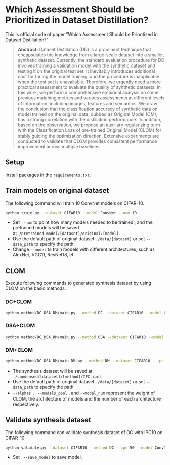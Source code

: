 # Which Assessment Should be Prioritized in Dataset Distillation?

This is official code of paper "Which Assessment Should be Prioritized in Dataset Distillation?". 

> **Abstract:** Dataset Distillation (DD) is a prominent technique that encapsulates the knowledge from a large-scale dataset into a smaller, synthetic dataset. Currently, the standard evaluation procedure for DD involves training a validation model with the synthetic dataset and testing it on the original test set. It inevitably introduces additional cost for tuning the model training, and the procedure is inapplicable when the test set is unavailable. Therefore, we urgently need a more practical assessment to evaluate the quality of synthetic datasets. In this work, we perform a comprehensive empirical analysis on some previous matching metrics and various assessments at different levels of information, including images, features and semantics. We draw the conclusion that the classification accuracy of synthetic data on model trained on the original data, dubbed as Original Model (OM), has a strong correlation with the distillation performance. In addition, based on the observation, we propose an auxiliary regularizing term with the Classification Loss of pre-trained Original Model (CLOM) for stably guiding the optimization direction. Extensive experiments are conducted to validate that CLOM provides consistent performance improvement across multiple baselines.

## Setup

Install packages in the `requirements.txt`.

## Train models on original dataset

The following command will train 10 ConvNet models on CIFAR-10.

```bash
python train.py --dataset CIFAR10 --model ConvNet --num 10
```

* Set `--num` to point how many models needed to be trained , and the pretrained models will be saved at`./pretrained_model/[dataset]/original/[model]`.
*  Use the default path of original dataset `./data/[dataset]` or set `--data_path` to specify the path.
*  Change `--model` to train models with different architectures, such as AlexNet, VGG11, ResNet18, et.

## CLOM

Execute following commands to generated synthesis dataset by using CLOM on the basic methods.

### DC+CLOM

```bash
python method/DC_DSA_DM/main.py --method DC --dataset CIFAR10 --model ConvNet --ipc 10 --alphas 1000 --models_pool ConvNet --model_num 10
```

### DSA+CLOM

```bash
python method/DC_DSA_DM/main.py --method DSA --dataset CIFAR10 --model ConvNet --ipc 10 --init real --dsa_strategy color_crop_cutout_flip_scale_rotate --alphas 5000 --models_pool ConvNet --model_num 10
```

### DM+CLOM

```bash
python method/DC_DSA_DM/main_DM.py --method DM --dataset CIFAR10 --ipc 10 --alphas 2000 --models_pool ConvNet --model_num 10
```

* The synthesis dataset will be saved at `./condensed/[dataset]/[method]/IPC[ipc]`
* Use the default path of original dataset `./data/[dataset]` or set `--data_path` to specify the path
*  `--alphas` ， `--models_pool` , and `--model_num`  represent the weight of CLOM, the architecture of models and the number of each architecture  respectively. 

<div style="display:none">
The weights utilized in our study are outlined below:

<p align="center"><img src='docs/weight of clom.png' width=700></p>

### CLOM with a model pool

Expansion of `--models_pool` and `--alphas` can result in expanding the matching model to a model pool.

Add new model architectures into `--models_pool` directly, and there are two available settings of `--alphas`.

1. Just set one weight for `--alphas` indicates that this weight is applied for all models used. For example:

   ```bash
   python method/DC_DSA_DM/main.py --method DC --dataset CIFAR10 --model ConvNet --ipc 10 --alphas 1000 --models_pool ConvNet AlexNet VGG11 ResNet18 --model_num 10
   ```

2. Let the quantity of weights in `--alphas`  match that of the  `--models_pool`.  Then, the weight values in  `--alphas`  correspond one-to-one with the models in `--models_pool`. In follow instance, the weights of ConvNet, AlexNet, VGG11, ResNet18 are 1000, 2000, 1000, 2000 respectively.

   ```bash
   python method/DC_DSA_DM/main.py --method DC --dataset CIFAR10 --model ConvNet --ipc 10 --alphas 1000 2000 1000 2000 --models_pool ConvNet AlexNet VGG11 ResNet18 --model_num 10
   ```

Below are the weights we employed for CLOM with a model pool on CIFAR-10 with 50 images per class:
<p align="center"><img src='docs/weight of clom with a model pool (C10-50).png' width=700></p>
</div>

## Validate synthesis dataset

The following command can validate synthesis dataset of DC with IPC10 on CIFAR-10

```bash
python validate.py --dataset CIFAR10 --method DC --ipc 50 --model ConvNet --dsa --normalize_data
```

*  Set ` --save_model` to save model.
